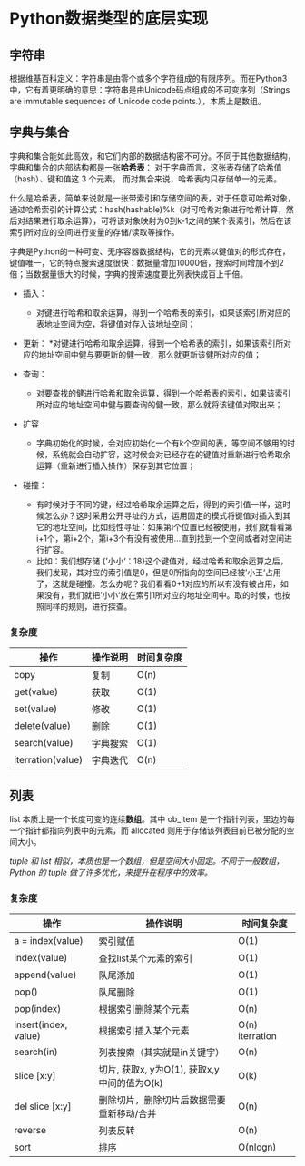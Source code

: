 # Python数据类型的底层实现


## 字符串


根据维基百科定义：字符串是由零个或多个字符组成的有限序列。而在Python3中，它有着更明确的意思：字符串是由Unicode码点组成的不可变序列（Strings
 are immutable sequences of Unicode code points.），本质上是数组。

## 字典与集合

字典和集合能如此高效，和它们内部的数据结构密不可分。不同于其他数据结构，字典和集合的内部结构都是一张**哈希表**：
对于字典而言，这张表存储了哈希值（hash）、键和值这 3 个元素。
而对集合来说，哈希表内只存储单一的元素。


什么是哈希表，简单来说就是一张带索引和存储空间的表，对于任意可哈希对象，通过哈希索引的计算公式：hash(hashable)%k（对可哈希对象进行哈希计算，然后对结果进行取余运算），可将该对象映射为0到k-1之间的某个表索引，然后在该索引所对应的空间进行变量的存储/读取等操作。


字典是Python的一种可变、无序容器数据结构，它的元素以键值对的形式存在，键值唯一，它的特点搜索速度很快：数据量增加10000倍，搜索时间增加不到2倍；当数据量很大的时候，字典的搜索速度要比列表快成百上千倍。

* 插入：
	* 对键进行哈希和取余运算，得到一个哈希表的索引，如果该索引所对应的表地址空间为空，将键值对存入该地址空间；

* 更新：
	*对键进行哈希和取余运算，得到一个哈希表的索引，如果该索引所对应的地址空间中健与要更新的健一致，那么就更新该健所对应的值；

* 查询：
	* 对要查找的健进行哈希和取余运算，得到一个哈希表的索引，如果该索引所对应的地址空间中健与要查询的健一致，那么就将该键值对取出来；

* 扩容
	* 字典初始化的时候，会对应初始化一个有k个空间的表，等空间不够用的时候，系统就会自动扩容，这时候会对已经存在的键值对重新进行哈希取余运算（重新进行插入操作）保存到其它位置；

* 碰撞：
	* 有时候对于不同的键，经过哈希取余运算之后，得到的索引值一样，这时候怎么办？这时采用公开寻址的方式，运用固定的模式将键值对插入到其它的地址空间，比如线性寻址：如果第i个位置已经被使用，我们就看看第i+1个，第i+2个，第i+3个有没有被使用…直到找到一个空间或者对空间进行扩容。
	* 比如：我们想存储 {’小小‘：18}这个键值对，经过哈希和取余运算之后，我们发现，其对应的索引值是0，但是0所指向的空间已经被’小王‘占用了，这就是碰撞。怎么办呢？我们看看0+1对应的所以有没有被占用，如果没有，我们就把’小小‘放在索引1所对应的地址空间中。取的时候，也按照同样的规则，进行探查。

### 复杂度
|操作 | 操作说明| 时间复杂度|
| --- | --- | --- |
| copy | 复制 | O(n) |
| get(value) | 获取 | O(1) |
| set(value) | 修改 | O(1) |
| delete(value) | 删除 | O(1) |
| search(value) | 字典搜索 | O(1) |
| iterration(value) | 字典迭代 | O(n) |


## 列表


list 本质上是一个长度可变的连续**数组**。其中 ob_item 是一个指针列表，里边的每一个指针都指向列表中的元素，而 allocated 则用于存储该列表目前已被分配的空间大小。


*tuple 和 list 相似，本质也是一个数组，但是空间大小固定。不同于一般数组，Python 的 tuple 做了许多优化，来提升在程序中的效率。*


### 复杂度

|操作 | 操作说明| 时间复杂度|
| --- | --- | --- |
| a = index(value) | 索引赋值 | O(1) |
| index(value) | 查找list某个元素的索引 | O(1) |
| append(value) | 队尾添加 | O(1) |
| pop() | 队尾删除 | O(1) |
| pop(index) | 根据索引删除某个元素 | O(n) |
| insert(index, value) | 根据索引插入某个元素 | O(n) iterration |
| search(in) | 列表搜索（其实就是in关键字） | O(n) |
| slice [x:y] | 切片, 获取x, y为O(1), 获取x,y 中间的值为O(k) | O(k) |
| del slice [x:y] | 删除切片，删除切片后数据需要重新移动/合并 | O(n) |
| reverse | 列表反转 | O(n) |
| sort | 排序 | O(nlogn) |
